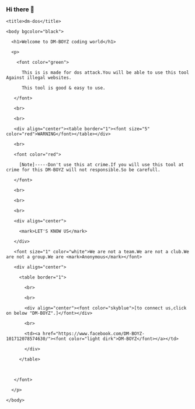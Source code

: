 ### Hi there 👋

<!--
**DM-BOYZ/DM-BOYZ** is a ✨ _special_ ✨ repository because its `README.md` (this file) appears on your GitHub profile.

Here are some ideas to get you started:

- 🔭 I’m currently working on ...
- 🌱 I’m currently learning ...
- 👯 I’m looking to collaborate on ...
- 🤔 I’m looking for help with ...
- 💬 Ask me about ...
- 📫 How to reach me: ...
- 😄 Pronouns: ...
- ⚡ Fun fact: ...
-->
<html>

  <head>

    <title>dm-dos</title>

    <body bgcolor="black">

      <h1>Welcome to DM-BOYZ coding world</h1>

      <p>

        <font color="green">

          This is is made for dos attack.You will be able to use this tool Against illegal websites.

          This tool is good & easy to use.

       </font>

       <br>

       <br>

       <div align="center"><table border="1"><font size="5" color="red">WARNING</font></table></div>

       <br>

       <font color="red">

         [Note]-----Don't use this at crime.If you will use this tool at crime for this DM-BOYZ will not responsible.So be carefull.

       </font>

       <br>

       <br>

       <br>

       <div align="center">

         <mark>LET'S KNOW US</mark>

       </div>

       <font size="1" color="white">We are not a team.We are not a club.We are not a group.We are <mark>Anonymous</mark></font>

       <div align="center">

         <table border="1">

           <br>

           <br>

           <div align="center"><font color="skyblue">[to connect us,click on below "DM-BOYZ".]</font></div>

           <br>

           <td><a href="https://www.facebook.com/DM-BOYZ-101712078574630/"><font color="light dirk">DM-BOYZ</font></a></td>

           </div>

         </table>

         

       </font>

      </p>

    </body>

  </head>

</html>
